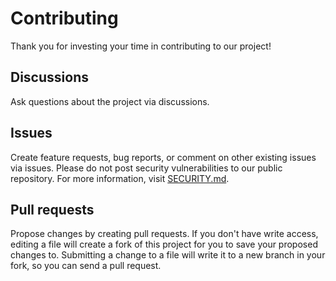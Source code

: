 # Contributing

Thank you for investing your time in contributing to our project!

## Discussions

Ask questions about the project via discussions.

## Issues

Create feature requests, bug reports, or comment on other existing issues via issues. Please do not post security vulnerabilities to our public repository. For more information, visit [SECURITY.md](SECURITY.md).

## Pull requests

Propose changes by creating pull requests. If you don't have write access, editing a file will create a fork of this project for you to save your proposed changes to. Submitting a change to a file will write it to a new branch in your fork, so you can send a pull request.
